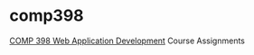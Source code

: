 comp398
===

[COMP 398 Web Application Development](https://github.com/WheatonWHALE/comp398) Course Assignments